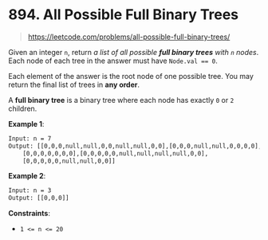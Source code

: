 # 894. All Possible Full Binary Trees

> <https://leetcode.com/problems/all-possible-full-binary-trees/>

Given an integer `n`, return *a list of all possible **full binary trees** with
`n` nodes*. Each node of each tree in the answer must have `Node.val == 0`.

Each element of the answer is the root node of one possible tree. You may
return the final list of trees in **any order**.

A **full binary tree** is a binary tree where each node has exactly `0` or `2`
children.

**Example 1**:

```txt
Input: n = 7
Output: [[0,0,0,null,null,0,0,null,null,0,0],[0,0,0,null,null,0,0,0,0],
    [0,0,0,0,0,0,0],[0,0,0,0,0,null,null,null,null,0,0],
    [0,0,0,0,0,null,null,0,0]]
```

**Example 2**:

```txt
Input: n = 3
Output: [[0,0,0]]
```

**Constraints**:

- `1 <= n <= 20`
